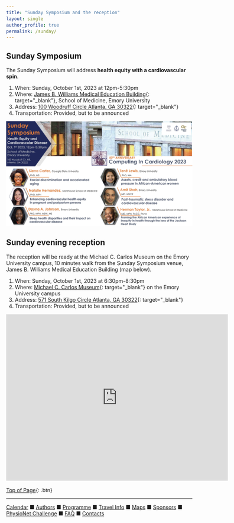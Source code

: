 ```yaml
---
title: "Sunday Symposium and the reception"
layout: single
author_profile: true
permalink: /sunday/
---
```

<a name="top"></a>
## Sunday Symposium
The Sunday Symposium will address **health equity with a cardiovascular spin**.

1. When: Sunday, October 1st, 2023 at 12pm-5:30pm
2. Where: [James B. Williams Medical Education Building](https://www.med.emory.edu/about/location/directions/index.html){: target="_blank"}, School of Medicine, Emory University
3. Address: [100 Woodruff Circle Atlanta, GA 30322](https://goo.gl/maps/s3ojFmzesXYqnWjG7){: target="_blank"}
4. Transportation: Provided, but to be announced

![Sunday Symposium Flyer](../assets/img/flyer_landscape.jpg)

## Sunday evening reception
The reception will be ready at the Michael C. Carlos Museum on the Emory University campus, 10 minutes walk from the Sunday Symposium venue, James B. Williams Medical Education Building (map below). 
1. When: Sunday, October 1st, 2023 at 6:30pm-8:30pm
2. Where: [Michael C. Carlos Museum](https://carlos.emory.edu/){: target="_blank"} on the Emory University campus
3. Address: [571 South Kilgo Circle Atlanta, GA 30322](https://goo.gl/maps/199kRV6W3es9JHre7){: target="_blank"}
4. Transportation: Provided, but to be announced

<iframe src="https://www.google.com/maps/embed?pb=!1m28!1m12!1m3!1d3315.796693094433!2d-84.32455306346273!3d33.791747926092995!2m3!1f0!2f0!3f0!3m2!1i1024!2i768!4f13.1!4m13!3e2!4m5!1s0x88f506fa05920093%3A0x262d6790fb6fd912!2sEmory%20University%20School%20of%20Medicine%20GME%20Office%2C%20100%20Woodruff%20Cir%2C%20Atlanta%2C%20GA%2030322!3m2!1d33.7939071!2d-84.32166289999999!4m5!1s0x88f506f030d8c67f%3A0xe19cbc6584c08754!2sMichael%20C.%20Carlos%20Museum%2C%20571%20South%20Kilgo%20Cir%20NE%2C%20Atlanta%2C%20GA%2030322!3m2!1d33.790344999999995!2d-84.3243433!5e0!3m2!1sen!2sus!4v1684856622777!5m2!1sen!2sus" width="600" height="450" style="border:0;" allowfullscreen="" loading="lazy" referrerpolicy="no-referrer-when-downgrade"></iframe>

[Top of Page](#top){: .btn}

---

[Calendar](../dates/) &#9632; [Authors](../authors) &#9632; [Programme](../programme/) &#9632; [Travel Info](../travel/) &#9632; [Maps](../map) &#9632; [Sponsors](../sponsors/) &#9632; [PhysioNet Challenge](../challenge/) &#9632; [FAQ](../faq/) &#9632; [Contacts](../contact/)